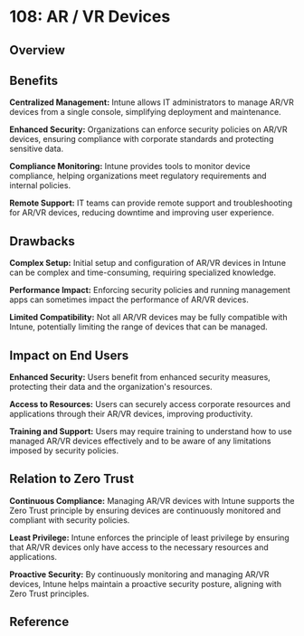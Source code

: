 # 108: AR / VR Devices

## Overview

## Benefits

**Centralized Management:** Intune allows IT administrators to manage AR/VR devices from a single console, simplifying deployment and maintenance.

**Enhanced Security:** Organizations can enforce security policies on AR/VR devices, ensuring compliance with corporate standards and protecting sensitive data.

**Compliance Monitoring:** Intune provides tools to monitor device compliance, helping organizations meet regulatory requirements and internal policies.

**Remote Support:** IT teams can provide remote support and troubleshooting for AR/VR devices, reducing downtime and improving user experience.

## Drawbacks

**Complex Setup:** Initial setup and configuration of AR/VR devices in Intune can be complex and time-consuming, requiring specialized knowledge.

**Performance Impact:** Enforcing security policies and running management apps can sometimes impact the performance of AR/VR devices.

**Limited Compatibility:** Not all AR/VR devices may be fully compatible with Intune, potentially limiting the range of devices that can be managed.

## Impact on End Users

**Enhanced Security:** Users benefit from enhanced security measures, protecting their data and the organization's resources.

**Access to Resources:** Users can securely access corporate resources and applications through their AR/VR devices, improving productivity.

**Training and Support:** Users may require training to understand how to use managed AR/VR devices effectively and to be aware of any limitations imposed by security policies.

## Relation to Zero Trust

**Continuous Compliance:** Managing AR/VR devices with Intune supports the Zero Trust principle by ensuring devices are continuously monitored and compliant with security policies.

**Least Privilege:** Intune enforces the principle of least privilege by ensuring that AR/VR devices only have access to the necessary resources and applications.

**Proactive Security:** By continuously monitoring and managing AR/VR devices, Intune helps maintain a proactive security posture, aligning with Zero Trust principles.

## Reference


